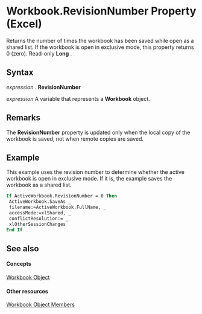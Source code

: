 
# Workbook.RevisionNumber Property (Excel)

Returns the number of times the workbook has been saved while open as a shared list. If the workbook is open in exclusive mode, this property returns 0 (zero). Read-only  **Long** .


## Syntax

 _expression_ . **RevisionNumber**

 _expression_ A variable that represents a **Workbook** object.


## Remarks

The  **RevisionNumber** property is updated only when the local copy of the workbook is saved, not when remote copies are saved.


## Example

This example uses the revision number to determine whether the active workbook is open in exclusive mode. If it is, the example saves the workbook as a shared list.


```vb
If ActiveWorkbook.RevisionNumber = 0 Then 
 ActiveWorkbook.SaveAs _ 
 filename:=ActiveWorkbook.FullName, _ 
 accessMode:=xlShared, _ 
 conflictResolution:= _ 
 xlOtherSessionChanges 
End If
```


## See also


#### Concepts


[Workbook Object](8c00aa60-c974-eed3-0812-3c9625eb0d4c.md)
#### Other resources


[Workbook Object Members](dce102a3-25de-3ff4-2ce5-bc56e08baca7.md)
